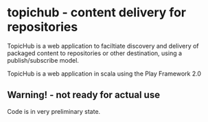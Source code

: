 # topichub - content delivery for repositories #

TopicHub is a web application to faciltiate discovery and delivery of packaged content to repositories or
other destination, using a publish/subscribe model. 

TopicHub is a web application in scala using the Play Framework 2.0

## Warning! - not ready for actual use ##

Code is in very preliminary state.

